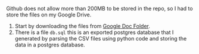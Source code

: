 Github does not allow more than 200MB to be stored in the repo, so I had to store the files on my Google Drive.

1. Start by downloading the files from [Google Doc Folder](https://drive.google.com/drive/folders/1BmZGdt0cvE7mqM1Qky0Y0aCEEwDMECor?usp=sharing).
2. There is a file `db.sql` this is an exported postgres database that I generated by parsing the CSV files using python code and storing the data in a postgres database.

